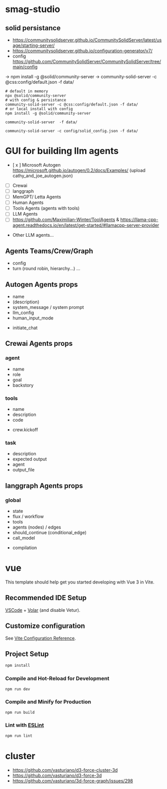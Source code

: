 # smag-studio

## solid persistance

- https://communitysolidserver.github.io/CommunitySolidServer/latest/usage/starting-server/
- https://communitysolidserver.github.io/configuration-generator/v7/
- config https://github.com/CommunitySolidServer/CommunitySolidServer/tree/main/config

-> npm install -g @solid/community-server
-> community-solid-server -c @css:config/default.json -f data/

```
# default in memory
npx @solid/community-server
# with config & persistance
community-solid-server -c @css:config/default.json -f data/
# or local install with config
npm install -g @solid/community-server

community-solid-server  -f data/

community-solid-server -c config/solid_config.json -f data/

```

# GUI for building llm agents

- [ x ] Microsoft Autogen https://microsoft.github.io/autogen/0.2/docs/Examples/ (upload cathy_and_joe_autogen.json)
- [ ] Crewai
- [ ] langgraph
- [ ] MemGPT/ Letta Agents
- [ ] Human Agents
- [ ] Tools Agents (agents with tools)
- [ ] LLM Agents
- [ ] https://github.com/Maximilian-Winter/ToolAgents & https://llama-cpp-agent.readthedocs.io/en/latest/get-started/#llamacpp-server-provider
- Other LLM agents...

## Agents Teams/Crew/Graph

- config
- turn (round robin, hierarchy...)
  ...

## Autogen Agents props

- name
- (description)
- system_message / system prompt
- llm_config
- human_input_mode

* initiate_chat

## Crewai Agents props

### agent

- name
- role
- goal
- backstory

### tools

- name
- description
- code

* crew.kickoff

### task

- description
- expected output
- agent
- output_file

## langgraph Agents props

### global

- state
- flux / workflow
- tools
- agents (nodes) / edges
- should_continue (conditional_edge)
- call_model

* compilation

# vue

This template should help get you started developing with Vue 3 in Vite.

## Recommended IDE Setup

[VSCode](https://code.visualstudio.com/) + [Volar](https://marketplace.visualstudio.com/items?itemName=Vue.volar) (and disable Vetur).

## Customize configuration

See [Vite Configuration Reference](https://vite.dev/config/).

## Project Setup

```sh
npm install
```

### Compile and Hot-Reload for Development

```sh
npm run dev
```

### Compile and Minify for Production

```sh
npm run build
```

### Lint with [ESLint](https://eslint.org/)

```sh
npm run lint
```

# cluster

- https://github.com/vasturiano/d3-force-cluster-3d
- https://github.com/vasturiano/d3-force-3d
- https://github.com/vasturiano/3d-force-graph/issues/298
